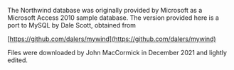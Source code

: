 The Northwind database was originally provided by Microsoft as a
Microsoft Access 2010 sample database. The version provided here is a
port to MySQL by Dale Scott, obtained from

[https://github.com/dalers/mywind](https://github.com/dalers/mywind)

Files were downloaded by John MacCormick in December 2021 and lightly edited.
